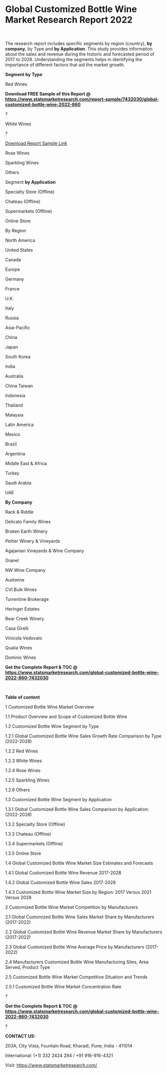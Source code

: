 <h1>Global Customized Bottle Wine Market Research Report 2022</h1><br/><p>The research report includes specific segments by region (country), <strong>by company</strong>, by Type and <strong>by Application</strong>. This study provides information about the sales and revenue during the historic and forecasted period of 2017 to 2028. Understanding the segments helps in identifying the importance of different factors that aid the market growth.</p>
 
 
 
 <p><strong>Segment by Type</strong></p>
 
 
 
 <p>Red Wines</p>
 
 
 
 <div><b>Download FREE Sample of this Report @ <a href="https://www.statsmarketresearch.com/download-free-sample/7432030/global-customized-bottle-wine-2022-860">https://www.statsmarketresearch.com/report-sample/7432030/global-customized-bottle-wine-2022-860</a></b></div>
 
 
 
 <p>? </p>
 
 
 
 <p>White Wines</p>
 
 
 
 <p>? </p>
 
 
 
 <p><a href="https://www.statsmarketresearch.com/download-free-sample/7432030/global-customized-bottle-wine-2022-860">Download Report Sample Link</a></p>
 
 
 
 <p>Rose Wines</p>
 
 
 
 <p>Sparkling Wines</p>
 
 
 
 <p>Others</p>
 
 
 
 <p>Segment <strong>by Application</strong></p>
 
 
 
 <p>Specialty Store (Offline)</p>
 
 
 
 <p>Chateau (Offline)</p>
 
 
 
 <p>Supermarkets (Offline)</p>
 
 
 
 <p>Online Store</p>
 
 
 
 <p>By Region</p>
 
 
 
 <p>North America</p>
 
 
 
 <p>United States</p>
 
 
 
 <p>Canada</p>
 
 
 
 <p>Europe</p>
 
 
 
 <p>Germany</p>
 
 
 
 <p>France</p>
 
 
 
 <p>U.K.</p>
 
 
 
 <p>Italy</p>
 
 
 
 <p>Russia</p>
 
 
 
 <p>Asia-Pacific</p>
 
 
 
 <p>China</p>
 
 
 
 <p>Japan</p>
 
 
 
 <p>South Korea</p>
 
 
 
 <p>India</p>
 
 
 
 <p>Australia</p>
 
 
 
 <p>China Taiwan</p>
 
 
 
 <p>Indonesia</p>
 
 
 
 <p>Thailand</p>
 
 
 
 <p>Malaysia</p>
 
 
 
 <p>Latin America</p>
 
 
 
 <p>Mexico</p>
 
 
 
 <p>Brazil</p>
 
 
 
 <p>Argentina</p>
 
 
 
 <p>Middle East & Africa</p>
 
 
 
 <p>Turkey</p>
 
 
 
 <p>Saudi Arabia</p>
 
 
 
 <p>UAE</p>
 
 
 
 <p><strong>By Company</strong></p>
 
 
 
 <p>Rack & Riddle</p>
 
 
 
 <p>Delicato Family Wines</p>
 
 
 
 <p>Broken Earth Winery</p>
 
 
 
 <p>Peltier Winery & Vineyards</p>
 
 
 
 <p>Agajanian Vineyards & Wine Company</p>
 
 
 
 <p>Granel</p>
 
 
 
 <p>NW Wine Company</p>
 
 
 
 <p>Austwine</p>
 
 
 
 <p>CVI Bulk Wines</p>
 
 
 
 <p>Turrentine Brokerage</p>
 
 
 
 <p>Heringer Estates</p>
 
 
 
 <p>Bear Creek Winery</p>
 
 
 
 <p>Casa Girelli</p>
 
 
 
 <p>Vinicola Vedovato</p>
 
 
 
 <p>Qualia Wines</p>
 
 
 
 <p>Dominic Wines</p>
 
 
 
 <div><b>Get the Complete Report & TOC @ <a href="https://www.statsmarketresearch.com/global-customized-bottle-wine-2022-860-7432030">https://www.statsmarketresearch.com/global-customized-bottle-wine-2022-860-7432030</a></b></div>
 
 
 
 <p><br />
 
 <b>Table of content</b></p>
 
 
 
 <p>1 Customized Bottle Wine Market Overview<br />
 
 1.1 Product Overview and Scope of Customized Bottle Wine<br />
 
 1.2 Customized Bottle Wine Segment by Type<br />
 
 1.2.1 Global Customized Bottle Wine Sales Growth Rate Comparison by Type (2022-2028)<br />
 
 1.2.2 Red Wines<br />
 
 1.2.3 White Wines<br />
 
 1.2.4 Rose Wines<br />
 
 1.2.5 Sparkling Wines<br />
 
 1.2.6 Others<br />
 
 1.3 Customized Bottle Wine Segment by Application<br />
 
 1.3.1 Global Customized Bottle Wine Sales Comparison by Application: (2022-2028)<br />
 
 1.3.2 Specialty Store (Offline)<br />
 
 1.3.3 Chateau (Offline)<br />
 
 1.3.4 Supermarkets (Offline)<br />
 
 1.3.5 Online Store<br />
 
 1.4 Global Customized Bottle Wine Market Size Estimates and Forecasts<br />
 
 1.4.1 Global Customized Bottle Wine Revenue 2017-2028<br />
 
 1.4.2 Global Customized Bottle Wine Sales 2017-2028<br />
 
 1.4.3 Customized Bottle Wine Market Size by Region: 2017 Versus 2021 Versus 2028<br />
 
 2 Customized Bottle Wine Market Competition by Manufacturers<br />
 
 2.1 Global Customized Bottle Wine Sales Market Share by Manufacturers (2017-2022)<br />
 
 2.2 Global Customized Bottle Wine Revenue Market Share by Manufacturers (2017-2022)<br />
 
 2.3 Global Customized Bottle Wine Average Price by Manufacturers (2017-2022)<br />
 
 2.4 Manufacturers Customized Bottle Wine Manufacturing Sites, Area Served, Product Type<br />
 
 2.5 Customized Bottle Wine Market Competitive Situation and Trends<br />
 
 2.5.1 Customized Bottle Wine Market Concentration Rate<br />
 
 ? </p>
 
 
 
 <div><b>Get the Complete Report & TOC @ <a href="https://www.statsmarketresearch.com/global-customized-bottle-wine-2022-860-7432030">https://www.statsmarketresearch.com/global-customized-bottle-wine-2022-860-7432030</a></b></div>
 
 
 
 <p>? </p>
 
 
 
 <p><b>CONTACT US:</b><br />
 
 203A, City Vista, Fountain Road, Kharadi, Pune, India - 411014<br />
 
 International: (+1) 332 2424 294 / +91 916-916-4321<br />
 
 Visit: <a href="https://www.statsmarketresearch.com/">https://www.statsmarketresearch.com/</a></p>